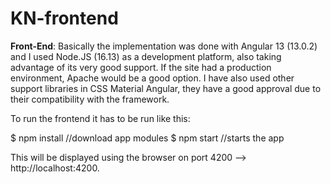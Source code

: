 # KN-frontend

**Front-End**: Basically the implementation was done with Angular 13 (13.0.2) and I used Node.JS (16.13) as a development platform, also taking advantage of its very good support. If the site had a production environment, Apache would be a good option. I have also used other support libraries in CSS Material Angular, they have a good approval due to their compatibility with the framework.

To run the frontend it has to be run like this:

$ npm install //download app modules
$ npm start //starts the app

This will be displayed using the browser on port 4200 --> http://localhost:4200.
